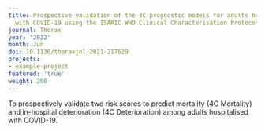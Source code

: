 ```yaml
---
title: Prospective validation of the 4C prognostic models for adults hospitalised
  with COVID-19 using the ISARIC WHO Clinical Characterisation Protocol.
journal: Thorax
year: '2022'
month: Jun
doi: 10.1136/thoraxjnl-2021-217629
projects:
- example-project
featured: 'true'
weight: 200
---
```


To prospectively validate two risk scores to predict mortality (4C Mortality) and in-hospital deterioration (4C Deterioration) among adults hospitalised with COVID-19.